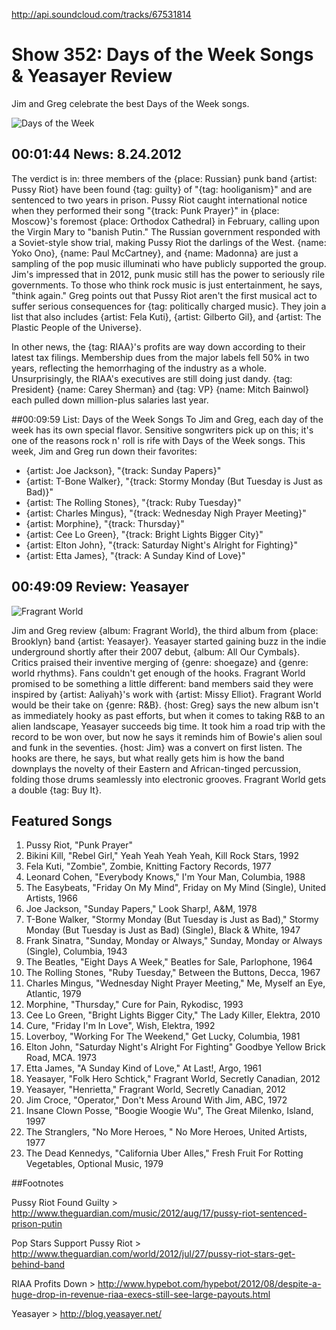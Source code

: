

http://api.soundcloud.com/tracks/67531814

# Show 352: Days of the Week Songs & Yeasayer Review
Jim and Greg celebrate the best Days of the Week songs.

![Days of the Week](http://static.soundopinions.org/images/2012/daysoftheweek.jpg)

## 00:01:44 News: 8.24.2012
The verdict is in: three members of the {place: Russian} punk band {artist: Pussy Riot} have been found {tag: guilty} of "{tag: hooliganism}" and are sentenced to two years in prison. Pussy Riot caught international notice when they performed their song "{track: Punk Prayer}" in {place: Moscow}'s foremost {place: Orthodox Cathedral} in February, calling upon the Virgin Mary to "banish Putin." The Russian government responded with a Soviet-style show trial, making Pussy Riot the darlings of the West. {name: Yoko Ono}, {name: Paul McCartney}, and {name: Madonna} are just a sampling of the pop music illuminati who have publicly supported the group. Jim's impressed that in 2012, punk music still has the power to seriously rile governments. To those who think rock music is just entertainment, he says, "think again." Greg points out that Pussy Riot aren't the first musical act to suffer serious consequences for {tag: politically charged music}. They join a list that also includes {artist: Fela Kuti}, {artist: Gilberto Gil}, and {artist: The Plastic People of the Universe}.

In other news, the {tag: RIAA}'s profits are way down according to their latest tax filings. Membership dues from the major labels fell 50% in two years, reflecting the hemorrhaging of the industry as a whole. Unsurprisingly, the RIAA's executives are still doing just dandy. {tag: President} {name: Carey Sherman} and {tag: VP} {name: Mitch Bainwol} each pulled down million-plus salaries last year.

##00:09:59 List: Days of the Week Songs
To Jim and Greg, each day of the week has its own special flavor. Sensitive songwriters pick up on this; it's one of the reasons rock n' roll is rife with Days of the Week songs. This week, Jim and Greg run down their favorites:

- {artist: Joe Jackson}, "{track: Sunday Papers}"
- {artist: T-Bone Walker}, "{track: Stormy Monday (But Tuesday is Just as Bad)}"
- {artist: The Rolling Stones}, "{track: Ruby Tuesday}"
- {artist: Charles Mingus}, "{track: Wednesday Nigh Prayer Meeting}"
- {artist: Morphine}, "{track: Thursday}"
- {artist: Cee Lo Green}, "{track: Bright Lights Bigger City}"
- {artist: Elton John}, "{track: Saturday Night's Alright for Fighting}"
- {artist: Etta James}, "{track: A Sunday Kind of Love}"

## 00:49:09 Review: Yeasayer
![Fragrant World](http://is5.mzstatic.com/image/thumb/Music/v4/37/bc/95/37bc95cf-5cbd-d976-5321-92107aa77286/source/600x600bb.jpg "264143704/550275411")

Jim and Greg review {album: Fragrant World}, the third album from {place: Brooklyn} band {artist: Yeasayer}. Yeasayer started gaining buzz in the indie underground shortly after their 2007 debut, {album: All Our Cymbals}. Critics praised their inventive merging of {genre: shoegaze} and {genre: world rhythms}. Fans couldn't get enough of the hooks. Fragrant World promised to be something a little different: band members said they were inspired by {artist: Aaliyah}'s work with {artist: Missy Elliot}. Fragrant World would be their take on {genre: R&B}. {host: Greg} says the new album isn't as immediately hooky as past efforts, but when it comes to taking R&B to an alien landscape, Yeasayer succeeds big time. It took him a road trip with the record to be won over, but now he says it reminds him of Bowie's alien soul and funk in the seventies. {host: Jim} was a convert on first listen. The hooks are there, he says, but what really gets him is how the band downplays the novelty of their Eastern and African-tinged percussion, folding those drums seamlessly into electronic grooves. Fragrant World gets a double {tag: Buy It}.

## Featured Songs
1. Pussy Riot, "Punk Prayer"
2. Bikini Kill, "Rebel Girl," Yeah Yeah Yeah Yeah, Kill Rock Stars, 1992
3. Fela Kuti, "Zombie", Zombie, Knitting Factory Records, 1977
4. Leonard Cohen, "Everybody Knows," I'm Your Man, Columbia, 1988
5. The Easybeats, "Friday On My Mind", Friday on My Mind (Single), United Artists, 1966
6. Joe Jackson, "Sunday Papers," Look Sharp!, A&M, 1978
7. T-Bone Walker, "Stormy Monday (But Tuesday is Just as Bad)," Stormy Monday (But Tuesday is Just as Bad) (Single), Black & White, 1947
8. Frank Sinatra, "Sunday, Monday or Always," Sunday, Monday or Always (Single), Columbia, 1943
9. The Beatles, "Eight Days A Week," Beatles for Sale, Parlophone, 1964
10. The Rolling Stones, "Ruby Tuesday," Between the Buttons, Decca, 1967
11. Charles Mingus, "Wednesday Night Prayer Meeting," Me, Myself an Eye, Atlantic, 1979
12. Morphine, "Thursday," Cure for Pain, Rykodisc, 1993
13. Cee Lo Green, "Bright Lights Bigger City," The Lady Killer, Elektra, 2010
14. Cure, "Friday I'm In Love", Wish, Elektra, 1992
15. Loverboy, "Working For The Weekend," Get Lucky, Columbia, 1981
16. Elton John, "Saturday Night's Alright For Fighting" Goodbye Yellow Brick Road, MCA. 1973
17. Etta James, "A Sunday Kind of Love," At Last!, Argo, 1961
18. Yeasayer, "Folk Hero Schtick," Fragrant World, Secretly Canadian, 2012
19. Yeasayer, "Henrietta," Fragrant World, Secretly Canadian, 2012
20. Jim Croce, "Operator," Don't Mess Around With Jim, ABC, 1972
21. Insane Clown Posse, "Boogie Woogie Wu", The Great Milenko, Island, 1997
22. The Stranglers, "No More Heroes, " No More Heroes, United Artists, 1977
23. The Dead Kennedys, "California Uber Alles," Fresh Fruit For Rotting Vegetables, Optional Music, 1979

##Footnotes

Pussy Riot Found Guilty > http://www.theguardian.com/music/2012/aug/17/pussy-riot-sentenced-prison-putin

Pop Stars Support Pussy Riot > http://www.theguardian.com/world/2012/jul/27/pussy-riot-stars-get-behind-band

RIAA Profits Down > http://www.hypebot.com/hypebot/2012/08/despite-a-huge-drop-in-revenue-riaa-execs-still-see-large-payouts.html

Yeasayer > http://blog.yeasayer.net/
